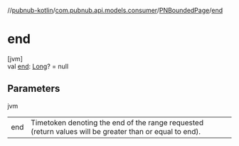 //[pubnub-kotlin](../../../index.md)/[com.pubnub.api.models.consumer](../index.md)/[PNBoundedPage](index.md)/[end](end.md)

# end

[jvm]\
val [end](end.md): [Long](https://kotlinlang.org/api/latest/jvm/stdlib/kotlin/-long/index.html)? = null

## Parameters

jvm

| | |
|---|---|
| end | Timetoken denoting the end of the range requested     (return values will be greater than or equal to end). |
